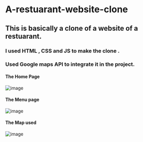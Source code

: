 # A-restuarant-website-clone

## This is basically a clone of a website of a restuarant.
### I used HTML , CSS and JS to make the clone .
### Used Google maps API to integrate it in the project.
#### The Home Page
![image](https://user-images.githubusercontent.com/71965521/143537508-a5ea3419-171c-4e34-916a-a93cd066c4cf.png)

#### The Menu page
![image](https://user-images.githubusercontent.com/71965521/143537390-3b0817d3-502a-4405-a39d-b913b2c3deaf.png)

#### The Map used
![image](https://user-images.githubusercontent.com/71965521/143537551-4d9e1a7c-c7c6-4e66-863b-0d17e7cf8910.png)



